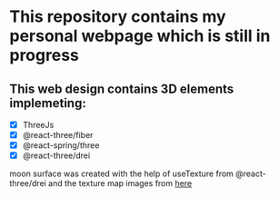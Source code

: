 # This repository contains my personal webpage which is still in progress

## This web design contains 3D elements implemeting:

- [x] ThreeJs
- [x] @react-three/fiber
- [x] @react-spring/three
- [x] @react-three/drei

moon surface was created with the help of useTexture from @react-three/drei and the texture map images from <a href="https://svs.gsfc.nasa.gov/4720">here</a>
